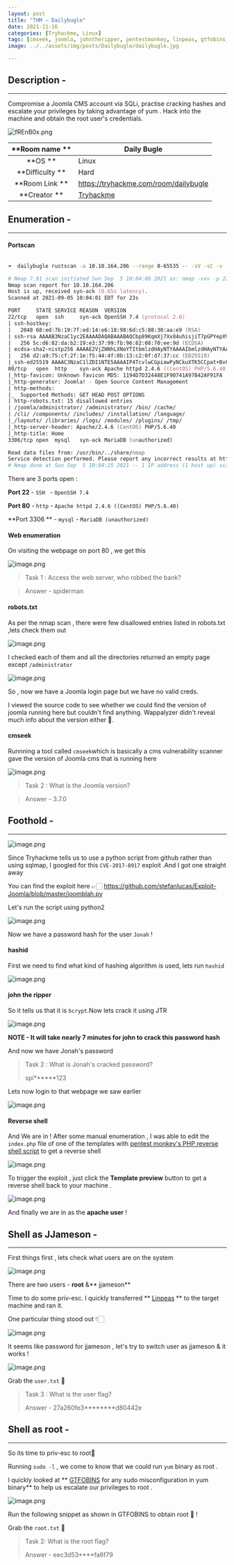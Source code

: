 ```yaml
---
layout: post
title: "THM — Dailybugle"
date: 2021-11-16  
categories: [Tryhackme, Linux]
tags: [cmseek, joomla, johntheripper, pentestmonkey, linpeas, gtfobins, tryhackme]
image: ../../assets/img/posts/Dailybugle/dailybugle.jpg 

---
```


## Description -
_________________________________________

Compromise a Joomla CMS account via SQLi, practise cracking hashes and escalate your privileges by taking advantage of yum .
Hack into the machine and obtain the root user's credentials.

![fREnB0x.png](https://cdn.hashnode.com/res/hashnode/image/upload/v1631264869547/ds-SaXjzj.png)


|  **Room name  ** | Daily Bugle                                    |
|:----------------:|------------------------------------------------|
|   **OS   **      | Linux                                          |
|  **Difficulty ** | Hard                                           |
| **Room Link   ** | https://tryhackme.com/room/dailybugle          |
|  **Creator   **  | [Tryhackme](https://tryhackme.com/p/tryhackme) |


## Enumeration -
__________________________________________

#### Portscan


```zsh

➜  dailybugle rustscan -a 10.10.164.206 --range 0-65535 -- -sV -sC -v -oN dailybugle.nmap

# Nmap 7.91 scan initiated Sun Sep  5 10:04:00 2021 as: nmap -vvv -p 22,80,3306 -sV -sC -v -oN dailybugle.nmap 10.10.164.206
Nmap scan report for 10.10.164.206
Host is up, received syn-ack (0.65s latency).
Scanned at 2021-09-05 10:04:01 EDT for 23s

PORT     STATE SERVICE REASON  VERSION
22/tcp   open  ssh     syn-ack OpenSSH 7.4 (protocol 2.0)
| ssh-hostkey: 
|   2048 68:ed:7b:19:7f:ed:14:e6:18:98:6d:c5:88:30:aa:e9 (RSA)
| ssh-rsa AAAAB3NzaC1yc2EAAAADAQABAAABAQCbp89KqmXj7Xx84uhisjiT7pGPYepXVTr4MnPu1P4fnlWzevm6BjeQgDBnoRVhddsjHhI1k+xdnahjcv6kykfT3mSeljfy+jRc+2ejMB95oK2AGycavgOfF4FLPYtd5J97WqRmu2ZC2sQUvbGMUsrNaKLAVdWRIqO5OO07WIGtr3c2ZsM417TTcTsSh1Cjhx3F+gbgi0BbBAN3sQqySa91AFruPA+m0R9JnDX5rzXmhWwzAM1Y8R72c4XKXRXdQT9szyyEiEwaXyT0p6XiaaDyxT2WMXTZEBSUKOHUQiUhX7JjBaeVvuX4ITG+W8zpZ6uXUrUySytuzMXlPyfMBy8B
|   256 5c:d6:82:da:b2:19:e3:37:99:fb:96:82:08:70:ee:9d (ECDSA)
| ecdsa-sha2-nistp256 AAAAE2VjZHNhLXNoYTItbmlzdHAyNTYAAAAIbmlzdHAyNTYAAABBBKb+wNoVp40Na4/Ycep7p++QQiOmDvP550H86ivDdM/7XF9mqOfdhWK0rrvkwq9EDZqibDZr3vL8MtwuMVV5Src=
|   256 d2:a9:75:cf:2f:1e:f5:44:4f:0b:13:c2:0f:d7:37:cc (ED25519)
|_ssh-ed25519 AAAAC3NzaC1lZDI1NTE5AAAAIP4TcvlwCGpiawPyNCkuXTK5CCpat+Bv8LycyNdiTJHX
80/tcp   open  http    syn-ack Apache httpd 2.4.6 ((CentOS) PHP/5.6.40)
|_http-favicon: Unknown favicon MD5: 1194D7D32448E1F90741A97B42AF91FA
|_http-generator: Joomla! - Open Source Content Management
| http-methods: 
|_  Supported Methods: GET HEAD POST OPTIONS
| http-robots.txt: 15 disallowed entries 
| /joomla/administrator/ /administrator/ /bin/ /cache/ 
| /cli/ /components/ /includes/ /installation/ /language/ 
|_/layouts/ /libraries/ /logs/ /modules/ /plugins/ /tmp/
|_http-server-header: Apache/2.4.6 (CentOS) PHP/5.6.40
|_http-title: Home
3306/tcp open  mysql   syn-ack MariaDB (unauthorized)

Read data files from: /usr/bin/../share/nmap
Service detection performed. Please report any incorrect results at https://nmap.org/submit/ .
# Nmap done at Sun Sep  5 10:04:25 2021 -- 1 IP address (1 host up) scanned in 24.88 seconds


``` 
There are 3 ports open :

**Port 22** - `SSH ` - ` OpenSSH 7.4 `

**Port 80** - `http` -  `Apache httpd 2.4.6 ((CentOS) PHP/5.6.40)`

**Port 3306 ** - `mysql` - `MariaDB (unauthorized)`

#### Web enumeration

On visiting the webpage on port 80 , we get this

![image.png](https://cdn.hashnode.com/res/hashnode/image/upload/v1631258957417/fvLOoGeHK.png)

> Task 1 : Access the web server, who robbed the bank? 

> 

> Answer - spiderman

#### robots.txt

As per the nmap scan , there were few disallowed entries listed in robots.txt ,lets check them out 


![image.png](https://cdn.hashnode.com/res/hashnode/image/upload/v1631259018959/6v1j28y16.png)



I checked each of them and all the directories returned an empty page except `/administrator`


![image.png](https://cdn.hashnode.com/res/hashnode/image/upload/v1631259116380/B3D5tuif4.png)

So , now we have a Joomla login page but we have no valid creds.


I viewed the source code to see whether we could find the version of joomla running here but couldn't find anything. Wappalyzer didn't reveal much info about the version either 🤔.
#### cmseek

Runnning a tool called `cmseek`which is basically a cms vulnerability scanner  gave the version of Joomla cms that is running here


![image.png](https://cdn.hashnode.com/res/hashnode/image/upload/v1631259710862/RG70AThLR.png)

>Task 2 : What is the Joomla version?

> 

> Answer - 3.7.0

## Foothold -
______________________________

![image.png](https://cdn.hashnode.com/res/hashnode/image/upload/v1631259982974/yAZ7unfzZ.png)



Since Tryhackme tells us to use a python script from github rather than using sqlmap, I googled for this `CVE-2017-8917` exploit .And I got one straight away

You can find the exploit here 👉🏻 https://github.com/stefanlucas/Exploit-Joomla/blob/master/joomblah.py

Let's run the script using python2

![image.png](https://cdn.hashnode.com/res/hashnode/image/upload/v1631260511706/PpKqT076I.png)

Now we have a password hash for the user `Jonah` ! 

#### hashid

First we need to find what kind of hashing algorithm is used, lets run `hashid` 

![image.png](https://cdn.hashnode.com/res/hashnode/image/upload/v1631260775997/E0Hdp8bQS.png)
#### john the ripper
So it tells us that it is `bcrypt`.Now lets crack it using JTR

![image.png](https://cdn.hashnode.com/res/hashnode/image/upload/v1631260872537/cxteNdwLL.png)
 
**NOTE - It will take nearly 7 minutes for john to crack this password hash**

And now we have Jonah's password 

>Task 2 : What is Jonah's cracked password?
>
>spi******123

Lets now login to that webpage we saw earlier


![image.png](https://cdn.hashnode.com/res/hashnode/image/upload/v1631261102823/Ojto4ndpo.png)
#### Reverse shell
And We are in ! After some manual enumeration , I was able to edit the `index.php` file of one of the templates  with  [pentest monkey's PHP reverse shell script](https://github.com/pentestmonkey/php-reverse-shell/blob/master/php-reverse-shell.php)  to get a reverse shell 

![image.png](https://cdn.hashnode.com/res/hashnode/image/upload/v1631261198663/oD_0MTExC.png)

To trigger the exploit , just click the **Template preview** button to get a reverse shell back to your machine .

![image.png](https://cdn.hashnode.com/res/hashnode/image/upload/v1631263470050/eLlhF_xM1.png)

And finally we are in as the **apache user** !

## Shell as JJameson -
____________________________

First things first , lets check what users are on the system

![image.png](https://cdn.hashnode.com/res/hashnode/image/upload/v1631263524823/zO5i12Oxd.png)

There are two users - **root** &** jjameson**

Time to do some priv-esc. I quickly transferred ** [Linpeas](https://github.com/carlospolop/PEASS-ng/tree/master/linPEAS) ** to the target machine and ran it.

One particular thing stood out 👇🏻

![image.png](https://cdn.hashnode.com/res/hashnode/image/upload/v1631263785118/u4PtPIkAT.png)

It seems like password for jjameson , let's try to switch user as  jjameson & it works !


![image.png](https://cdn.hashnode.com/res/hashnode/image/upload/v1631263847690/Cs_pDYcZP.png)

Grab the `user.txt` 🚩

>Task 3 : What is the user flag?
>
>Answer - 27a260fe3********d80442e

## Shell as root -
________________________________

So its time to priv-esc to root🧐 

Running `sudo -l` , we come to know that we could run `yum` binary as root .

I quickly looked at  **  [GTFOBINS](https://gtfobins.github.io/gtfobins/yum/#sudo)  for any sudo misconfiguration in yum binary** to help us escalate our privileges to root  .

![image.png](https://cdn.hashnode.com/res/hashnode/image/upload/v1631264337430/has2A6z7F.png)

Run the following snippet as shown in GTFOBINS to obtain root 👑 !

Grab the `root.txt` 🚩

> Task 2: What is the root flag?
>
>Answer - eec3d53****fa6f79
